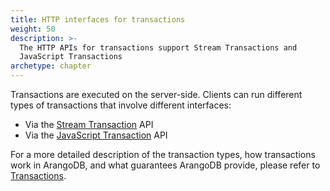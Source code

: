 ```yaml
---
title: HTTP interfaces for transactions
weight: 50
description: >-
  The HTTP APIs for transactions support Stream Transactions and
  JavaScript Transactions
archetype: chapter
---
```

Transactions are executed on the server-side.
Clients can run different types of transactions that involve different interfaces:

- Via the [Stream Transaction](stream-transactions.md) API
- Via the [JavaScript Transaction](javascript-transactions.md) API

For a more detailed description of the transaction types, how transactions work
in ArangoDB, and what guarantees ArangoDB provide, please refer to
[Transactions](../../develop/transactions/_index.md). 

